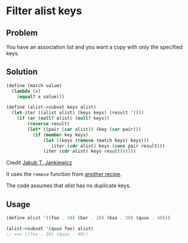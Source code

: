 # Filter alist keys

## Problem

You have an association list and you want a copy with only the
specified keys.

## Solution

```Scheme
(define (match value)
  (lambda (x)
    (equal? x value)))

(define (alist->subset keys alist)
  (let iter ((alist alist) (keys keys) (result '()))
    (if (or (null? alist) (null? keys))
        (reverse result)
        (let* ((pair (car alist)) (key (car pair)))
          (if (member key keys)
              (let ((keys (remove (match keys) keys)))
                 (iter (cdr alist) keys (cons pair result)))
              (iter (cdr alist) keys result))))))
```

Credit [Jakub T. Jankiewicz](https://jcubic.pl/me)

It uses the `remove` function from [another
recipe](../remove-element-from-list/).

The code assumes that _alist_ has no duplicate keys.

## Usage

```Scheme
(define alist '((foo . 10) (bar . 20) (baz . 30) (quux . 40)))

(alist->subset '(quux foo) alist)
;; ==> ((foo . 10) (quux . 40))
```
